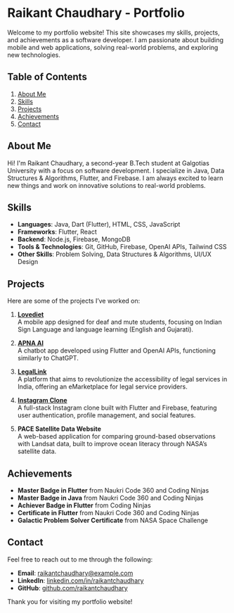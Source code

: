 # Raikant Chaudhary - Portfolio

Welcome to my portfolio website! This site showcases my skills, projects, and achievements as a software developer. I am passionate about building mobile and web applications, solving real-world problems, and exploring new technologies.

## Table of Contents
1. [About Me](#about-me)
2. [Skills](#skills)
3. [Projects](#projects)
4. [Achievements](#achievements)
5. [Contact](#contact)

## About Me
Hi! I'm Raikant Chaudhary, a second-year B.Tech student at Galgotias University with a focus on software development. I specialize in Java, Data Structures & Algorithms, Flutter, and Firebase. I am always excited to learn new things and work on innovative solutions to real-world problems.

## Skills
- **Languages**: Java, Dart (Flutter), HTML, CSS, JavaScript
- **Frameworks**: Flutter, React
- **Backend**: Node.js, Firebase, MongoDB
- **Tools & Technologies**: Git, GitHub, Firebase, OpenAI APIs, Tailwind CSS
- **Other Skills**: Problem Solving, Data Structures & Algorithms, UI/UX Design

## Projects
Here are some of the projects I’ve worked on:

1. **[Lovediet](https://github.com/raikantchaudhary/lovediet)**  
   A mobile app designed for deaf and mute students, focusing on Indian Sign Language and language learning (English and Gujarati).

2. **[APNA AI](https://github.com/raikantchaudhary/apna-ai)**  
   A chatbot app developed using Flutter and OpenAI APIs, functioning similarly to ChatGPT.

3. **[LegalLink](https://github.com/raikantchaudhary/legallink)**  
   A platform that aims to revolutionize the accessibility of legal services in India, offering an eMarketplace for legal service providers.

4. **[Instagram Clone](https://github.com/raikantchaudhary/instagram-clone)**  
   A full-stack Instagram clone built with Flutter and Firebase, featuring user authentication, profile management, and social features.

5. **PACE Satellite Data Website**  
   A web-based application for comparing ground-based observations with Landsat data, built to improve ocean literacy through NASA’s satellite data.

## Achievements
- **Master Badge in Flutter** from Naukri Code 360 and Coding Ninjas
- **Master Badge in Java** from Naukri Code 360 and Coding Ninjas
- **Achiever Badge in Flutter** from Coding Ninjas
- **Certificate in Flutter** from Naukri Code 360 and Coding Ninjas
- **Galactic Problem Solver Certificate** from NASA Space Challenge

## Contact
Feel free to reach out to me through the following:

- **Email**: [raikantchaudhary@example.com](mailto:raikantchaudhary@example.com)
- **LinkedIn**: [linkedin.com/in/raikantchaudhary](https://linkedin.com/in/raikantchaudhary)
- **GitHub**: [github.com/raikantchaudhary](https://github.com/raikantchaudhary)

Thank you for visiting my portfolio website!
